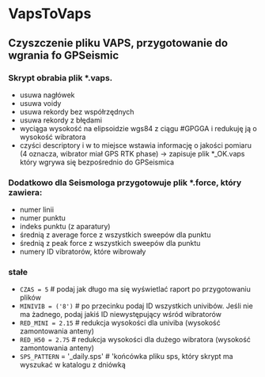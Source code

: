 # VapsToVaps
## Czyszczenie pliku VAPS, przygotowanie do wgrania fo GPSeismic

### Skrypt obrabia plik *.vaps. 
- usuwa nagłówek
- usuwa voidy
- usuwa rekordy bez współrzędnych
- usuwa rekordy z błędami
- wyciąga wysokość na elipsoidzie wgs84 z ciągu #GPGGA i redukuję ją o wysokość wibratora
- czyści descriptory i w to miejsce wstawia informację o jakości pomiaru (4 oznacza, wibrator miał GPS RTK phase)
-> zapisuje plik *_OK.vaps który wgrywa się bezpośrednio do GPSeismica

### Dodatkowo dla Seismologa przygotowuje plik *.force, który zawiera:
- numer linii
- numer punktu
- indeks punktu (z aparatury)
- średnią z average force z wszystkich sweepów dla punktu
- średnią z peak force z wszystkich sweepów dla punktu
- numery ID vibratorów, które wibrowały

### stałe
- `CZAS = 5`  # podaj jak długo ma się wyświetlać raport po przygotowaniu plików
- `MINIVIB = ('8')`  # po przecinku podaj ID wszystkich univibów. Jeśli nie ma żadnego, podaj jakiś ID niewystępujący wśród wibratorów
- `RED_MINI = 2.15`  # redukcja wysokości dla univiba (wysokość zamontowania anteny)
- `RED_H50 = 2.75`  # redukcja wysokości dla dużego wibratora (wysokość zamontowania anteny)
- `SPS_PATTERN` = '_daily.sps' # 'końcówka pliku sps, który skrypt ma wyszukać w katalogu z dniówką
